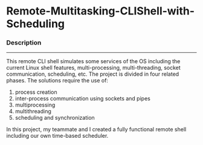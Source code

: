 # Remote-Multitasking-CLIShell-with-Scheduling
                                            
                                            
                                            
                                            
                                            
 ### Description
 ***
This remote CLI shell simulates some services of the OS including the current Linux shell features, multi-processing, multi-threading, socket communication, scheduling, etc. The project is divided in four related phases. The solutions require the use of: 

1. process creation
2. inter-process communication using sockets and pipes
3. multiprocessing
4. multithreading
5. scheduling and synchronization

In this project, my teammate and I created a fully functional remote shell including our own time-based scheduler.
